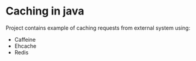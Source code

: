 # Caching in java
Project contains example of caching requests from external system using:
- Caffeine
- Ehcache
- Redis
